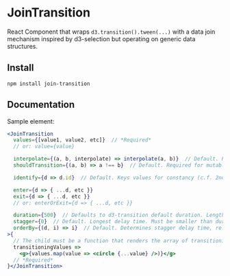 # JoinTransition

React Component that wraps `d3.transition().tween(...)` with a data join mechanism inspired by d3-selection but operating on generic data structures.

## Install
`npm install join-transition`

## Documentation
Sample element:
```jsx
<JoinTransition
  values={[value1, value2, etc]}  // *Required*
  // or: value={value}

  interpolate={(a, b, interpolate) => interpolate(a, b)}  // Default. Passes d3.interpolate as final argument
  shouldTransition={(a, b) => a !== b}  // Default. Required for mutable values

  identify={d => d.id}  // Default. Keys values for constancy (c.f. 2nd argument to d3-selection data method)

  enter={d => { ...d, etc }}
  exit={d => { ...d, etc }}
  // or: enterOrExit={d => { ...d, etc }}

  duration={500}  // Defaults to d3-transition default duration. Length of all values' transition (not each!)
  stagger={0}  // Default. Longest delay time. Must be smaller than duration
  orderBy={(d, i) => i}  // Default. Determines stagger delay time, relative to other values
>{
  // The child must be a function that renders the array of transitioning values (including those entering, updating, and exiting), e.g.:
  transitioningValues =>
    <g>{values.map(value => <circle {...value} />)}</g>
  // *Required*
}</JoinTransition>
```
